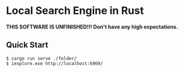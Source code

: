 # Local Search Engine in Rust

**THIS SOFTWARE IS UNFINISHED!!! Don't have any high expectations.**

## Quick Start

```console
$ cargo run serve ./folder/
$ iexplore.exe http://localhost:6969/
```
